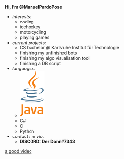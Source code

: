 **Hi, I’m @ManuelPardoPose**

- *interests:* 
  - coding
  - icehockey
  - motorcycling
  - playing games
- *current projects:*
  - CS bachelor @ Karlsruhe Institut für Technologie
  - finishing my unfinished bots
  - finishing my algo visualisation tool
  - finishing a DB script
- *languages:*
  - ![This is an image](java_logo.png)
  - C#
  - C
  - Python
- *contact me via:*
  - **DISCORD: Der Donn#7343**

[a good video](https://youtu.be/-g03jC71GBw)
